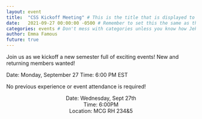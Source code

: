 ```yaml
---
layout: event
title:  "CSS Kickoff Meeting" # This is the title that is displayed to users
date:   2021-09-27 00:00:00 -0500 # Remember to set this the same as the filename to avoid confusion
categories: events # Don't mess with categories unless you know how Jekyll works
author: Emma Famous
future: true
---
```


Join us as we kickoff a new semester full of exciting events! 
New and returning members wanted!
 
Date: Monday, September 27
Time: 6:00 PM EST
 
No previous experience or event attendance is required!

<p style="text-align: center">
Date: Wednesday, Sept 27th<br>
Time: 6:00PM<br>
Location: MCG RH 234&5<br>
<br>
